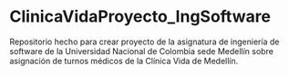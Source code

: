 # ClinicaVidaProyecto_IngSoftware
Repositorio hecho para crear proyecto de la asignatura de ingeniería de software de la Universidad Nacional de Colombia sede Medellín sobre asignación de turnos médicos de la Clínica Vida de Medellín.
